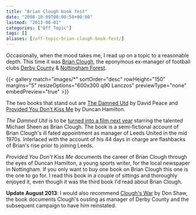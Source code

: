 ```yaml
---
title: "Brian Clough book fest"
date: "2008-10-09T08:00:50+00:00"
lastmod: "2013-08-01"
categories: ["Off Topic"]
tags: []
aliases: [/off-topic-brian-clough-book-fest/]
---
```


Occasionally, when the mood takes me, I read up on a topic to a reasonable depth. This time it was [Brian Clough](https://en.wikipedia.org/wiki/Brian_Clough), the eponymous ex-manager of football clubs [Derby County](https://en.wikipedia.org/wiki/Derby_County_F.C.) &amp; [Nottingham Forest](https://en.wikipedia.org/wiki/Nottingham_Forest_F.C.).

<!--more-->

{{< gallery match="images/*"
            sortOrder="desc"
            rowHeight="150"
            margins="5"
            resizeOptions="600x300 q90 Lanczos"
            previewType="none"
            embedPreview="true" >}}

The two books that stand out are [The Damned Utd](http://www.amazon.co.uk/Damned-Utd-David-Peace/dp/0571224261) by David Peace and [Provided You Don't Kiss Me](http://www.amazon.co.uk/Provided-You-Dont-Kiss-Me/dp/0007247117/) by Duncan Hamilton.

*The Damned Utd* is to be [turned into a film next year](https://en.wikipedia.org/wiki/The_Damned_United) starring the talented Michael Sheen as Brian Clough. The book is a semi-fictional account of Brian Clough's ill fated appointment as manager of Leeds United in the mid 1970s. Interlaced with the account of his 44 days in charge are flashbacks of Brian's rise prior to joining Leeds.

*Provided You Don't Kiss Me* documents the career of Brian Clough through the eyes of Duncan Hamilton, a young sports writer, for the local newspaper in Nottingham. If you only want to buy one book on Brian Clough this one is the one to go for. I read this book in a couple of sittings and thoroughly enjoyed it, even though it was the third book I'd read about Brian Clough.

**Update August 2013**: I would also recommend [Clough's War](http://www.amazon.co.uk/Cloughs-War-Don-Shaw/dp/0091928648/) by Don Shaw, the book documents Clough's ousting as manager of Derby County and the subsequent campaign to have him reinstated.
